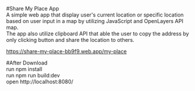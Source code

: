 #Share My Place App  
A simple web app that display user's current location or specific location based on user input in a map by utilizing JavaScript and OpenLayers API map.  
The app also utilize clipboard API that able the user to copy the address by only clicking button and share the location to others.  

https://share-my-place-bb9f9.web.app/my-place  
  
#After Download  
run npm install  
run npm run build:dev  
open http://localhost:8080/      
